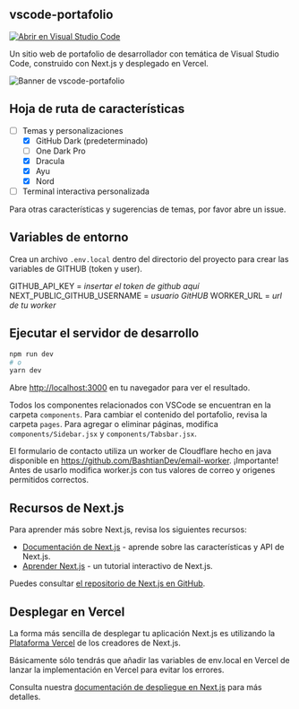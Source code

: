 ## vscode-portafolio
[![Abrir en Visual Studio Code](https://open.vscode.dev/badges/open-in-vscode.svg)](https://open.vscode.dev/itsnitinr/vscode-portfolio)

Un sitio web de portafolio de desarrollador con temática de Visual Studio Code, construido con Next.js y desplegado en Vercel.

![Banner de vscode-portafolio](https://imgur.com/JXJ9mpO.gif)

## Hoja de ruta de características

- [ ] Temas y personalizaciones
  - [x] GitHub Dark (predeterminado)
  - [ ] One Dark Pro
  - [x] Dracula
  - [x] Ayu
  - [x] Nord
- [ ] Terminal interactiva personalizada

Para otras características y sugerencias de temas, por favor abre un issue.

## Variables de entorno

Crea un archivo `.env.local` dentro del directorio del proyecto para crear las variables de GITHUB (token y user).

GITHUB_API_KEY = *insertar el token de github aquí*
NEXT_PUBLIC_GITHUB_USERNAME = *usuario GitHUB*
WORKER_URL = *url de tu worker*

## Ejecutar el servidor de desarrollo

```bash
npm run dev
# o
yarn dev
```

Abre [http://localhost:3000](http://localhost:3000) en tu navegador para ver el resultado.

Todos los componentes relacionados con VSCode se encuentran en la carpeta `components`. Para cambiar el contenido del portafolio, revisa la carpeta `pages`. Para agregar o eliminar páginas, modifica `components/Sidebar.jsx` y `components/Tabsbar.jsx`.

El formulario de contacto utiliza un worker de Cloudflare hecho en java disponible en https://github.com/BashtianDev/email-worker. 
¡Importante! Antes de usarlo modifica worker.js con tus valores de correo y origenes permitidos correctos.

## Recursos de Next.js

Para aprender más sobre Next.js, revisa los siguientes recursos:

- [Documentación de Next.js](https://nextjs.org/docs) - aprende sobre las características y API de Next.js.
- [Aprender Next.js](https://nextjs.org/learn) - un tutorial interactivo de Next.js.

Puedes consultar [el repositorio de Next.js en GitHub](https://github.com/vercel/next.js/).

## Desplegar en Vercel

La forma más sencilla de desplegar tu aplicación Next.js es utilizando la [Plataforma Vercel](https://vercel.com/new?utm_medium=default-template&filter=next.js&utm_source=create-next-app&utm_campaign=create-next-app-readme) de los creadores de Next.js.

Básicamente sólo tendrás que añadir las variables de env.local en Vercel de lanzar la implementación en Vercel para evitar los errores.

Consulta nuestra [documentación de despliegue en Next.js](https://nextjs.org/docs/deployment) para más detalles.
